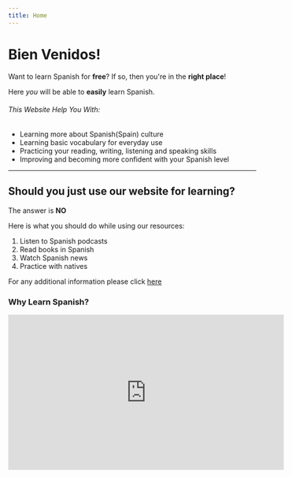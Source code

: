 ```yaml
---
title: Home
---
```


<h1>Bien Venidos!</h1>
<p>Want to learn Spanish for <strong>free</strong>? If so, then you're in the <strong>right place</strong>!</p>

  <p>Here <em>you</em> will be able to <strong>easily</strong> learn Spanish.</p>
  
 <h6>This Website Help You With:</h6>
 
 <ul>
  <li>Learning more about Spanish(Spain) culture</li>
  <li>Learning basic vocabulary for everyday use</li>
  <li>Practicing your reading, writing, listening and speaking skills</li>
  <li>Improving and becoming more confident with your Spanish level </li>
  </ul> 
    
 <hr>
  <h2>Should you just use our website for learning?</h2>
  <p>The answer is <strong>NO</strong></p>
  
  <p>Here is what you should do while using our resources:</p>
   
  <ol>
  <li>Listen to Spanish podcasts</li>
  <li>Read books in Spanish</li>
  <li>Watch Spanish news</li>
  <li>Practice with natives</li>
</ol> 
  
  <p>For any additional information please click <a href="https://www.wikihow.com/Care-for-Your-Chihuahua-Puppy#">here</a></p>
  
  <h3>Why Learn Spanish?</h3>
  
  <iframe width="560" height="315" src="https://www.youtube.com/embed/Q3xvmc1gVVE" title="YouTube video player" frameborder="0" allow="accelerometer; autoplay; clipboard-write; encrypted-media; gyroscope; picture-in-picture" allowfullscreen></iframe>
  
 
  
 





